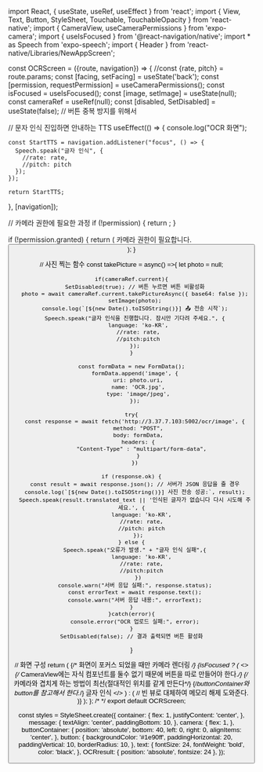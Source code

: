 import React, { useState, useRef, useEffect } from 'react';
import { View, Text, Button, StyleSheet, Touchable, TouchableOpacity } from 'react-native';
import { CameraView, useCameraPermissions } from 'expo-camera';
import { useIsFocused } from '@react-navigation/native';
import * as Speech from 'expo-speech';
import { Header } from 'react-native/Libraries/NewAppScreen';

const OCRScreen = ({route, navigation}) => {
  //const {rate, pitch} = route.params;
  const [facing, setFacing] = useState('back');
  const [permission, requestPermission] = useCameraPermissions();
  const isFocused = useIsFocused();
  const [image, setImage] = useState(null);
  const cameraRef = useRef(null);
  const [disabled, SetDisabled] = useState(false); // 버튼 중복 방지를 위해서

  // 문자 인식 진입하면 안내하는 TTS
  useEffect(() => {
    console.log("OCR 화면");

    const StartTTS = navigation.addListener("focus", () => {
      Speech.speak("글자 인식", {
        //rate: rate,
        //pitch: pitch
      });
    });

    return StartTTS;
  }, [navigation]);

  // 카메라 권한에 필요한 과정
  if (!permission) {
    return <View />;
  }

  if (!permission.granted) {
    return (
      <View style={styles.container}>
        <Text style={styles.message}>카메라 권한이 필요합니다.</Text>
        <Button onPress={requestPermission} title="권한 허용" />
      </View>
    );
  }

// 사진 찍는 함수
  const takePicture = async() =>{
    let photo = null;

    if(cameraRef.current){
      SetDisabled(true); // 버튼 누르면 버튼 비활성화
      photo = await cameraRef.current.takePictureAsync({ base64: false });
      setImage(photo);
      console.log(`[${new Date().toISOString()}] 📤 전송 시작`);
      Speech.speak("글자 인식을 진행합니다. 잠시만 기다려 주세요.", {
        language: 'ko-KR',
        //rate: rate,
        //pitch:pitch
      });
    }
    
    const formData = new FormData();
      formData.append('image', {
        uri: photo.uri,
        name: 'OCR.jpg',
        type: 'image/jpeg',
      });
      
    try{
      const response = await fetch('http://3.37.7.103:5002/ocr/image', {
        method: "POST",
        body: formData,
        headers: {
          "Content-Type" : "multipart/form-data",
        }
      })

    if (response.ok) {
      const result = await response.json(); // 서버가 JSON 응답을 줄 경우
      console.log(`[${new Date().toISOString()}] 사진 전송 성공:`, result);
      Speech.speak(result.translated_text || '인식된 글자가 없습니다 다시 시도해 주세요.', {
          language: 'ko-KR',
          //rate: rate,
          //pitch: pitch
        });
    } else {
      Speech.speak("오류가 발생." + "글자 인식 실패",{
          language: 'ko-KR',
          //rate: rate,
          //pitch:pitch
        })
      console.warn("서버 응답 실패:", response.status);
      const errorText = await response.text();
      console.warn("서버 응답 내용:", errorText);
    }
    }catch(error){
      console.error("OCR 업로드 실패:", error);
    }
    SetDisabled(false); // 결과 출력되면 버튼 활성화
  }

  // 화면 구성
  return (
    <View style={styles.container}>
      {/* 화면이 포커스 되었을 때만 카메라 렌더링 */}
      {isFocused ? (
        <>
        <CameraView 
        style={styles.camera} 
        facing={facing}
        ref={cameraRef}/>
        {/* CameraView에는 자식 컴포넌트를 둘수 없기 때문에 버튼을 따로 만들어야 한다.*/}
        {/* 카메라와 겹치게 하는 방법이 최선(절대적인 위치를 같게 만든다*/}
        {/*buttonContainer와  button를 참고해서 한다.*/}
        <View style={styles.buttonContainer}>
          <TouchableOpacity style = {styles.button} onPress = {takePicture} disabled={disabled}> 
            <Text style={styles.text}>글자 인식</Text>
          </TouchableOpacity>
        </View>
        </>
      ) : (
        // 빈 뷰로 대체하여 메모리 해제 도와준다. 
        <View style={styles.camera} />
      )}
    </View>
  );
};
/*
*/
export default OCRScreen;


const styles = StyleSheet.create({
  container: {
    flex: 1,
    justifyContent: 'center',
  },
  message: {
    textAlign: 'center',
    paddingBottom: 10,
  },
  camera: {
    flex: 1,
  },
  buttonContainer: {
    position: 'absolute',
    bottom: 40,
    left: 0,
    right: 0,
    alignItems: 'center',
  },
  button: {
    backgroundColor: '#1e90ff',
    paddingHorizontal: 20,
    paddingVertical: 10,
    borderRadius: 10,
  },
  text: {
    fontSize: 24,
    fontWeight: 'bold',
    color: 'black',
  },
  OCRresult: {
    position: 'absolute',
    fontsize: 24
  },
});